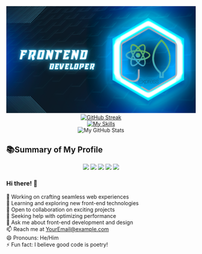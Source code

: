 <div align="center">
  <img src="https://github.com/Abirhossain2084/Abirhossain2084/blob/main/images/Git%20Cover%20Abir.png?raw=true" alt="Web Developer">
</div>

<div align="center">
  <a href="https://git.io/streak-stats">
    <img src="https://github-readme-streak-stats.herokuapp.com?user=Abirhossain2084&theme=windows-dark&card_width=500" alt="GitHub Streak" />
  </a>
</div>

<div align="center">
  <a href="https://skillicons.dev/icons?i=js,html,css,wasm">
    <img src="https://skillicons.dev/icons?i=js,html,css,wasm" alt="My Skills">
  </a>
</div>

<div align="center">
  <img src="http://github-profile-summary-cards.vercel.app/api/cards/stats?username=Abirhossain2084&theme=2077" alt="My GitHub Stats">
</div>


##  📚Summary of My Profile

<div align="center">



<img src="http://github-profile-summary-cards.vercel.app/api/cards/repos-per-language?username=Abirhossain2084&theme=dracula" width="400"/>

<img src="http://github-profile-summary-cards.vercel.app/api/cards/most-commit-language?username=Abirhossain2084&theme=dracula" width="400"/>

<img src="http://github-profile-summary-cards.vercel.app/api/cards/stats?username=Abirhossain2084&theme=dracula" width="400"/>

<img src="http://github-profile-summary-cards.vercel.app/api/cards/productive-time?username=Abirhossain2084&theme=dracula&utcOffset=8" width="400"/>
<img src="http://github-profile-summary-cards.vercel.app/api/cards/profile-details?username=Abirhossain2084&theme=dracula" width="900"/>
</div>

### Hi there! 👋

🔭 Working on crafting seamless web experiences  
🌱 Learning and exploring new front-end technologies  
👯 Open to collaboration on exciting projects  
🤔 Seeking help with optimizing performance  
💬 Ask me about front-end development and design  
📫 Reach me at [YourEmail@example.com](mailto:YourEmail@example.com)  
😄 Pronouns: He/Him  
⚡ Fun fact: I believe good code is poetry!
